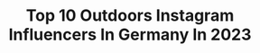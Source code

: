 ---
title: Top 10 Outdoors Instagram Influencers In Germany In 2023
description: >-
  Find top outdoors Instagram influencers in Germany in 2023. Most popular hashtags: #weroamgermany #hikingadventures #moodygrams #roamtheplanet.
platform: Instagram
hits: 1594
text_top: See the best Instagram accounts on inBeat.
text_bottom: inBeat has 1594 Instagram influencers like this in Germany for you to pitch.
profiles:
  - username: "frauki"
    fullname: >-
      Frauke Hameister
    bio: >-
      📸 Photographer from Germany 🌿Truly happiest in the great outdoors. 📍based in the Harz mountains ⛰️ Presets and Website:
    location: "Germany"
    followers: 618850
    engagement: 167
    commentsToLikes: 0.010611
    id: ck0tw2x1ddse50i19x0psssbi
    verified: false
    hashtags: "#djimini3pro, #kodakportra400, #kodakgold200, #planetearth"
  - username: "brina.explores"
    fullname: >-
      BRINA | VANLIFE, HIKING & DOGS
    bio: >-
      ᨏ Adventures in a yellow van 🚌 ᨏ ❤️💍 Married to @igor.explores 🐺 Dogmom of 2 @gerdaandtildaexplore 🎙Podcast: EXPLORE THE OUTDOORS
    location: "Germany"
    followers: 113069
    engagement: 101
    commentsToLikes: 0.018836
    id: ck15uifmmnbuf0i19k3qij7q1
    verified: false
    hashtags: "#vanlifeeurope, #vanlife, #adoptdontshop, #norway"
  - username: "susannaamarie"
    fullname: >-
      SUSANNA | OUTDOOR ☀️ MOUNTAINS
    bio: >-
      happiest outdoors 🏔 ☀️ • mountains | sports | travelling • from Tirol | Austria • contact: office@susannamarie.at 💌
    location: "Germany"
    followers: 33171
    engagement: 750
    commentsToLikes: 0.033390
    id: ck0vwof5fusk50i19y8syluuz
    verified: false
    hashtags: "#schweiz, #hikingadventures, #tiroleroberland, #running"
  - username: "luz.jimenez.18"
    fullname: >-
      ↟S L o W   T R a V e l ↟
    bio: >-
      ↟↟ M i n i M a l i s M ↟↟ 🗻 Outdoors lover ↬ Cologne 🏰
    location: "Germany"
    followers: 8675
    engagement: 889
    commentsToLikes: 0.061710
    id: ck5q2nt09gx6l0i1152370ktx
    verified: false
    hashtags: "#best, #nrw, #netherlands, #castles"
  - username: "faaaatmanur_"
    fullname: >-
      NATURE ↟ MOTIVATION ↟ HIJAB
    bio: >-
      📩- fatmanur@socialvibez.de 📍- nrw, germany 🌿- Only for girls outdoors ↟ lifestyle ↟ fashion ↟ location inspo
    location: "Germany"
    followers: 216341
    engagement: 437
    commentsToLikes: 0.017113
    id: ck6tn84bz9bni0j71wsc48s1e
    verified: false
    hashtags: "#alhamdulillah, #birthdaygirl, #engagement"
  - username: "sarah_erkens"
    fullname: >-
      ✮ 𝓢 𝓪 𝓻 𝓪 𝓱 ✮
    bio: >-
      🇩🇪 Born & raised 📍 The Netherlands 🌳 Mostly outdoors 🌊 💪🏼 Fitness enthusiast 🏃🏼‍♀️ 🌱 Plant based
    location: "Germany"
    followers: 23074
    engagement: 269
    commentsToLikes: 0.030971
    id: ck13bbtkjuo9a0i19ytunzwis
    verified: false
    hashtags: "#friendship, #girlssquad, #bettertogether"
  - username: "_anna___19"
    fullname: >-
      Anna❤️
    bio: >-
      🔹Berge🔹Natur🔹Outdoorsüchtig🔹Mama von drei Jungs❤️❤️❤️🔹🧔🏻❤️💍🔹🐶🐱🔹🇦🇹🧗🏻‍♀️🏃🏻‍♀️🏄🏻‍♀️🧘🏻‍♀️🏋🏻‍♀️🎿
    location: "Germany"
    followers: 16028
    engagement: 578
    commentsToLikes: 0.021839
    id: ckaosxpzkthp80i78p9x5a2uo
    verified: false
    hashtags: "#momentsofmine, #instagood, #momentsofus, #heimatliebe"
  - username: "ericfriese"
    fullname: >-
      Eric / Saxonyroamers
    bio: >-
      Based in DD📍 • Outdoors📌Lifestyle📌Fitness📌create Moments • DJI Mavic Pro Pilot • Sony A7ii 📷 • Saxon Switzerland Specialist
    location: "Germany"
    followers: 24755
    engagement: 1402
    commentsToLikes: 0.068350
    id: ck0w1boapijd80i1969hqgq3v
    verified: false
    hashtags: "#landscape, #lensbible, #germandrones, #rsa"
  - username: "sebiluks"
    fullname: >-
      Sebastian L. ↟ thewildlenses
    bio: >-
      Hi! ☽ • adventure & the great outdoors • Treehugger based in #Tübingen Germany • next stop: #iceland • huge fan of ducks 🦆 #thereisnoplanetb
    location: "Germany"
    followers: 19692
    engagement: 823
    commentsToLikes: 0.051375
    id: ck0w1wvg1lja50i19dlpi4x8c
    verified: false
    hashtags: "#weroamhome, #moodygrams, #wekeepmoments, #tv"
  - username: "sebastian.lhe"
    fullname: >-
      Sebastian Lehrke Photography
    bio: >-
      Award winning photographer @bergwelten 📸 Vanlife @bulli_frieda 🚐 Mostly outdoors 🏔🏕🌊 CGN, Germany
    location: "Germany"
    followers: 10570
    engagement: 1005
    commentsToLikes: 0.069450
    id: ck15r0glq5iuu0i196ww3p51u
    verified: false
    hashtags: "#landschaftsfotografie, #hellofrom, #julianalps, #exploreiceland"
---